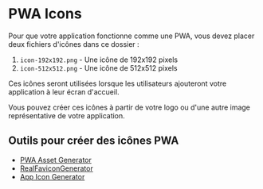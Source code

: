 # PWA Icons

Pour que votre application fonctionne comme une PWA, vous devez placer deux fichiers d'icônes dans ce dossier :

1. `icon-192x192.png` - Une icône de 192x192 pixels
2. `icon-512x512.png` - Une icône de 512x512 pixels

Ces icônes seront utilisées lorsque les utilisateurs ajouteront votre application à leur écran d'accueil.

Vous pouvez créer ces icônes à partir de votre logo ou d'une autre image représentative de votre application.

## Outils pour créer des icônes PWA

- [PWA Asset Generator](https://github.com/onderceylan/pwa-asset-generator)
- [RealFaviconGenerator](https://realfavicongenerator.net/)
- [App Icon Generator](https://appicon.co/)
